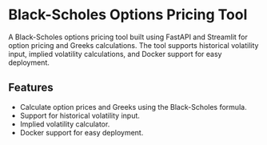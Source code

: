 # Black-Scholes Options Pricing Tool

A Black-Scholes options pricing tool built using FastAPI and Streamlit for option pricing and Greeks calculations. The tool supports historical volatility input, implied volatility calculations, and Docker support for easy deployment.

## Features

- Calculate option prices and Greeks using the Black-Scholes formula.
- Support for historical volatility input.
- Implied volatility calculator.
- Docker support for easy deployment.
